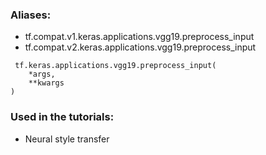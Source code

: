 ### Aliases:
- tf.compat.v1.keras.applications.vgg19.preprocess_input
- tf.compat.v2.keras.applications.vgg19.preprocess_input

```
 tf.keras.applications.vgg19.preprocess_input(
    *args,
    **kwargs
)
```
### Used in the tutorials:
- Neural style transfer
